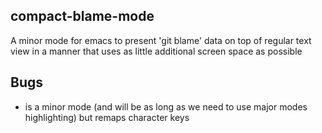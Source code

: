 compact-blame-mode
---

A minor mode for emacs to present 'git blame' data on top of regular
text view in a manner that uses as little additional screen space as
possible


Bugs
---

- is a minor mode (and will be as long as we need to use major modes
  highlighting) but remaps character keys
